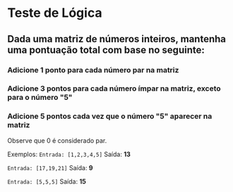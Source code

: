 # Teste de Lógica

## Dada uma matriz de números inteiros, mantenha uma pontuação total com base no seguinte:

### Adicione 1 ponto para cada número par na matriz
### Adicione 3 pontos para cada número ímpar na matriz, exceto para o número "5"
### Adicione 5 pontos cada vez que o número "5" aparecer na matriz


Observe que 0 é considerado par.

Exemplos:
`Entrada: [1,2,3,4,5]`
Saída: <b>13</b>

`Entrada: [17,19,21]`
Saída: <b>9</b>

`Entrada: [5,5,5]`
Saída: <b>15</b>
